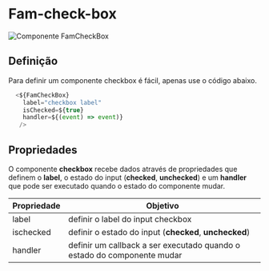 # Fam-check-box


![Componente FamCheckBox](/images/fam-check-box/fam-check-box.png)

## Definição

Para definir um componente checkbox é fácil, apenas use o código abaixo.

```js
  <${FamCheckBox}
    label="checkbox label" 
    isChecked=${true} 
    handler=${(event) => event)}
   />
```

## Propriedades

O componente **checkbox** recebe dados através de propriedades que definem o **label**, o estado do input (**checked**, **unchecked**) e um **handler** que pode ser executado quando o estado do componente mudar.


| Propriedade | Objetivo                                                                | 
|-------------|-------------------------------------------------------------------------|
| label       | definir o label do input checkbox                                       | 
| ischecked   | definir o estado do input (**checked**, **unchecked**)                  |
| handler     | definir um callback a ser executado quando o estado do componente mudar |








